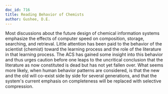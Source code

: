 ```yaml
---
doc_id: 716
title: Reading Behavior of Chemists
author: Gushee, D.E.
---
```


Most discussions about the future design of chemical information systems
emphasize the effects of computer speed on composition, storage, searching,
and retrieval.  Little attention has been paid to the behavior of the
scientist (chemist) toward the learning process and the role of the literature
in that learning process.  The ACS has gained some insight into this behavior
and thus urges caution before one leaps to the uncritical conclusion that
the literature as now constituted is dead but has not yet fallen over.  What
seems more likely, when human behavior patterns are considered, is that the
new and the old will co-exist side by side for several generations, and that
the system's current emphasis on completeness will be replaced with selective
compression.